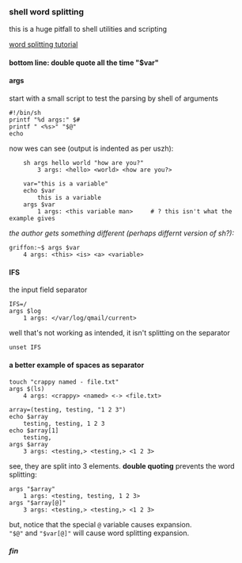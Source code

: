 ### shell word splitting
this is a huge pitfall to shell utilities and scripting

[word splitting tutorial](http://mywiki.wooledge.org/WordSplitting)

#### bottom line: double quote all the time "$var"

#### args
start with a small script to test the parsing by shell of arguments

	#!/bin/sh
	printf "%d args:" $#
	printf " <%s>" "$@"
	echo

now wes can see (output is indented as per uszh):

```shell
	sh args hello world "how are you?"
		3 args: <hello> <world> <how are you?>

	var="this is a variable"
	echo $var
		this is a variable
	args $var
		1 args: <this variable man>		# ? this isn't what the example gives
```

*the author gets something different (perhaps differnt version of sh?):*

	griffon:~$ args $var
		4 args: <this> <is> <a> <variable>

#### IFS 
the input field separator

	IFS=/
	args $log
		1 args: </var/log/qmail/current>

well that's not working as intended, it isn't splitting on the separator

	unset IFS

#### a better example of spaces as separator

	touch "crappy named - file.txt"
	args $(ls)
		4 args: <crappy> <named> <-> <file.txt>

	array=(testing, testing, "1 2 3")
	echo $array
		testing, testing, 1 2 3
	echo $array[1]
		testing,
	args $array
		3 args: <testing,> <testing,> <1 2 3>

see, they are split into 3 elements. **double quoting** prevents the word splitting:

	args "$array"
		1 args: <testing, testing, 1 2 3>
	args "$array[@]"
		3 args: <testing,> <testing,> <1 2 3>

but, notice that the special `@` variable causes expansion.  
`"$@"` and `"$var[@]"` will cause word splitting expansion.

##### fin